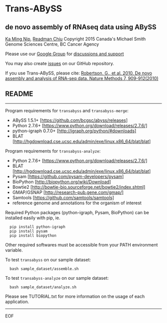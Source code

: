# Trans-ABySS
## de novo assembly of RNAseq data using ABySS

[Ka Ming Nip](kmnip@bcgsc.ca), [Readman Chiu](rchiu@bcgsc.ca)
Copyright 2015 Canada's Michael Smith Genome Sciences Centre, BC Cancer Agency

Please use our [Google Group](trans-abyss@googlegroups.com) for [discussions and
support](https://groups.google.com/d/forum/trans-abyss)
  
You may also create [issues](https://github.com/bcgsc/transabyss/issues) on our GitHub repository.

If you use Trans-ABySS, please cite:
[Robertson, G., et al. 2010. De novo assembly and analysis of RNA-seq data. Nature Methods 7, 909-912(2010)](http://www.nature.com/nmeth/journal/v7/n11/full/nmeth.1517.html)


## README
--------------------------------------------------------------------------------

Program requirements for `transabyss` and `transabyss-merge`:
  * ABySS 1.5.1+          [https://github.com/bcgsc/abyss/releases]
  * Python 2.7.6+         [https://www.python.org/download/releases/2.7.6/]
  * python-igraph 0.7.0+  [http://igraph.org/python/#downloads]
  * BLAT                  [http://hgdownload.cse.ucsc.edu/admin/exe/linux.x86_64/blat/blat]

Program requirements for `transabyss-analyze`:
  * Python 2.7.6+ [https://www.python.org/download/releases/2.7.6/]
  * BLAT          [http://hgdownload.cse.ucsc.edu/admin/exe/linux.x86_64/blat/blat]
  * Pysam         [https://github.com/pysam-developers/pysam]
  * BioPython     [http://biopython.org/wiki/Download]
  * Bowtie2       [http://bowtie-bio.sourceforge.net/bowtie2/index.shtml]
  * GMAP/GSNAP    [http://research-pub.gene.com/gmap/]
  * Samtools      [https://github.com/samtools/samtools]
  * reference genome and annotations for the organism of interest

Required Python packages (python-igraph, Pysam, BioPython) can be installed
easily with pip, ie.

```
  pip install python-igraph
  pip install pysam
  pip install biopython
```

Other required softwares must be accessible from your PATH environment variable.

To test `transabyss` on our sample dataset:

```
  bash sample_dataset/assemble.sh
```  
  
To test `transabyss-analyze` on our sample dataset:

```
  bash sample_dataset/analyze.sh
```

Please see TUTORIAL.txt for more information on the usage of each application.


--------------------------------------------------------------------------------
EOF
